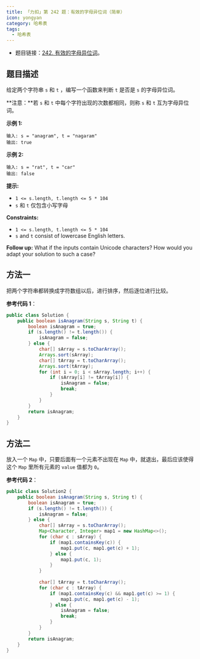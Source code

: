```yaml
---
title: 「力扣」第 242 题：有效的字母异位词（简单）
icon: yongyan
category: 哈希表
tags:
  - 哈希表
---
```


+ 题目链接：[242. 有效的字母异位词](https://leetcode-cn.com/problems/valid-anagram/)。

## 题目描述

给定两个字符串 `s` 和 `t` ，编写一个函数来判断 `t` 是否是 `s` 的字母异位词。

**注意：**若 `s` 和 `t` 中每个字符出现的次数都相同，则称 `s` 和 `t` 互为字母异位词。

**示例 1:**

```
输入: s = "anagram", t = "nagaram"
输出: true
```

**示例 2:**

```
输入: s = "rat", t = "car"
输出: false
```

 **提示:**

- `1 <= s.length, t.length <= 5 * 104`
- `s` 和 `t` 仅包含小写字母

**Constraints:**

- `1 <= s.length, t.length <= 5 * 104`
- `s` and `t` consist of lowercase English letters.

**Follow up:** What if the inputs contain Unicode characters? How would you adapt your solution to such a case?

## 方法一


把两个字符串都转换成字符数组以后，进行排序，然后逐位进行比较。

**参考代码 1**：

```java
public class Solution {
    public boolean isAnagram(String s, String t) {
        boolean isAnagram = true;
        if (s.length() != t.length()) {
            isAnagram = false;
        } else {
            char[] sArray = s.toCharArray();
            Arrays.sort(sArray);
            char[] tArray = t.toCharArray();
            Arrays.sort(tArray);
            for (int i = 0; i < sArray.length; i++) {
                if (sArray[i] != tArray[i]) {
                    isAnagram = false;
                    break;
                }
            }
        }
        return isAnagram;
    }
}
```

## 方法二

放入一个 `Map` 中，只要后面有一个元素不出现在 `Map` 中，就退出，最后应该使得这个 `Map` 里所有元素的 `value` 值都为 `0`。

**参考代码 2**：

```java
public class Solution2 {
    public boolean isAnagram(String s, String t) {
        boolean isAnagram = true;
        if (s.length() != t.length()) {
            isAnagram = false;
        } else {
            char[] sArray = s.toCharArray();
            Map<Character, Integer> map1 = new HashMap<>();
            for (char c : sArray) {
                if (map1.containsKey(c)) {
                    map1.put(c, map1.get(c) + 1);
                } else {
                    map1.put(c, 1);
                }
            }
    
            char[] tArray = t.toCharArray();
            for (char c : tArray) {
                if (map1.containsKey(c) && map1.get(c) >= 1) {
                    map1.put(c, map1.get(c) - 1);
                } else {
                    isAnagram = false;
                    break;
                }
            }
        }
        return isAnagram;
    }
}
```
